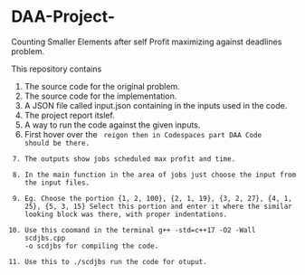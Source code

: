 # DAA-Project-
Counting Smaller Elements after self
Profit maximizing against deadlines problem.

This repository contains
1) The source code for the original problem.
2) The source code for the implementation.
3) A JSON file called input.json containing in the inputs used in the code.
4) The project report itslef.
5) A way to run the code against the given inputs.
6) First hover over the <code> reigon then in Codespaces part DAA Code should be there.
7) The outputs show jobs scheduled max profit and time.
6) In the main function in the area of jobs just choose the input from the input files.
7) Eg. Choose the portion
        {1, 2, 100},
        {2, 1, 19},
        {3, 2, 27},
        {4, 1, 25},
        {5, 3, 15}
   Select this portion and enter it where the similar looking block was there, with proper indentations. 
9) Use this coomand in the terminal g++ -std=c++17 -O2 -Wall scdjbs.cpp -o scdjbs for compiling the code.
10) Use this to ./scdjbs run the code for otuput.

